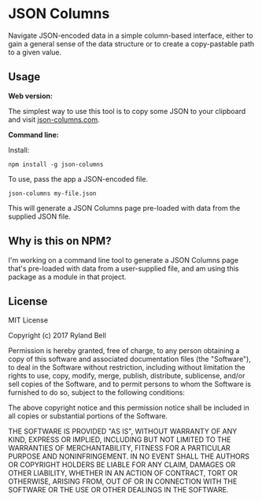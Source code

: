 # JSON Columns

Navigate JSON-encoded data in a simple column-based interface, either to gain a general sense of the data structure or to create a copy-pastable path to a given value. 

## Usage

**Web version:**

The simplest way to use this tool is to copy some JSON to your clipboard and visit [json-columns.com](http://json-columns.com).

**Command line:**

Install:

`npm install -g json-columns`

To use, pass the app a JSON-encoded file.

`json-columns my-file.json`

This will generate a JSON Columns page pre-loaded with data from the supplied JSON file.

## Why is this on NPM?
I'm working on a command line tool to generate a JSON Columns page that's pre-loaded with data from a user-supplied file, and am using this package as a module in that project.


## License

MIT License

Copyright (c) 2017 Ryland Bell

Permission is hereby granted, free of charge, to any person obtaining a copy
of this software and associated documentation files (the "Software"), to deal
in the Software without restriction, including without limitation the rights
to use, copy, modify, merge, publish, distribute, sublicense, and/or sell
copies of the Software, and to permit persons to whom the Software is
furnished to do so, subject to the following conditions:

The above copyright notice and this permission notice shall be included in all
copies or substantial portions of the Software.

THE SOFTWARE IS PROVIDED "AS IS", WITHOUT WARRANTY OF ANY KIND, EXPRESS OR
IMPLIED, INCLUDING BUT NOT LIMITED TO THE WARRANTIES OF MERCHANTABILITY,
FITNESS FOR A PARTICULAR PURPOSE AND NONINFRINGEMENT. IN NO EVENT SHALL THE
AUTHORS OR COPYRIGHT HOLDERS BE LIABLE FOR ANY CLAIM, DAMAGES OR OTHER
LIABILITY, WHETHER IN AN ACTION OF CONTRACT, TORT OR OTHERWISE, ARISING FROM,
OUT OF OR IN CONNECTION WITH THE SOFTWARE OR THE USE OR OTHER DEALINGS IN THE
SOFTWARE.